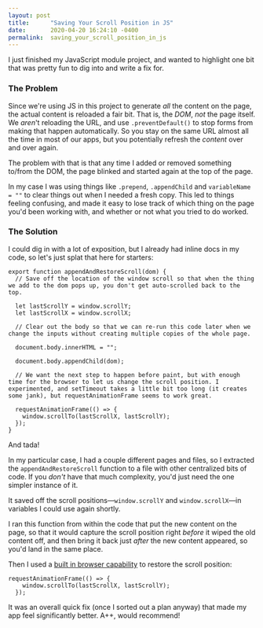```yaml
---
layout: post
title:      "Saving Your Scroll Position in JS"
date:       2020-04-20 16:24:10 -0400
permalink:  saving_your_scroll_position_in_js
---
```



I just finished my JavaScript module project, and wanted to highlight one bit that was pretty fun to dig into and write a fix for.

### The Problem

Since we're using JS in this project to generate _all_ the content on the page, the actual content is reloaded a fair bit. That is, the _DOM_, _not_ the page itself. We _aren_'t reloading the URL, and use `.preventDefault()` to stop forms from making that happen automatically. So you stay on the same URL almost all the time in most of our apps, but you potentially refresh the _content_ over and over again.

The problem with that is that any time I added or removed something to/from the DOM, the page blinked and started again at the top of the page.

In my case I was using things like `.prepend`, `.appendChild` and `variableName = ""` to clear things out when I needed a fresh copy. This led to things feeling confusing, and made it easy to lose track of which thing on the page you'd been working with, and whether or not what you tried to do worked.

### The Solution

I could dig in with a lot of exposition, but I already had inline docs in my code, so let's just splat that here for starters:

```
export function appendAndRestoreScroll(dom) {
  // Save off the location of the window scroll so that when the thing we add to the dom pops up, you don't get auto-scrolled back to the top.
  
  let lastScrollY = window.scrollY;
  let lastScrollX = window.scrollX;

  // Clear out the body so that we can re-run this code later when we change the inputs without creating multiple copies of the whole page.

  document.body.innerHTML = "";

  document.body.appendChild(dom);

  // We want the next step to happen before paint, but with enough time for the browser to let us change the scroll position. I experimented, and setTimeout takes a little bit too long (it creates some jank), but requestAnimationFrame seems to work great.

  requestAnimationFrame(() => {
    window.scrollTo(lastScrollX, lastScrollY);
  });
}
```

And tada!

In my particular case, I had a couple different pages and files, so I extracted the `appendAndRestoreScroll` function to a file with other centralized bits of code. If you _don't_ have that much complexity, you'd just need the one simpler instance of it.

It saved off the scroll positions—`window.scrollY` and `window.scrollX`—in variables I could use again shortly.

I ran this function from within the code that put the new content on the page, so that it would capture the scroll position right _before_ it wiped the old content off, and then bring it back just _after_ the new content appeared, so you'd land in the same place.

Then I used a [built in browser capability](https://developer.mozilla.org/en-US/docs/Web/API/window/requestAnimationFrame) to restore the scroll position:

```
requestAnimationFrame(() => {
    window.scrollTo(lastScrollX, lastScrollY);
  });
```

It was an overall quick fix (once I sorted out a plan anyway) that made my app feel significantly better. A++, would recommend!
